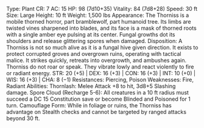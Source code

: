 Type: Plant
CR: 7
AC: 15
HP: 98 (7d10+35)
Vitality: 84 (7d8+28)
Speed: 30 ft
Size: Large
Height: 10 ft
Weight: 1,500 lbs
Appearance: The Thorniss is a mobile thorned horror, part bramblewolf, part humanoid tree. Its limbs are twisted vines sharpened into blades, and its face is a mask of thorned roots with a single amber eye pulsing at its center. Fungal growths dot its shoulders and release glittering spores when damaged.
Disposition: A Thorniss is not so much alive as it is a fungal hive given direction. It exists to protect corrupted groves and overgrown ruins, operating with tactical malice. It strikes quickly, retreats into overgrowth, and ambushes again. Thorniss do not roar or speak. They vibrate lowly and react violently to fire or radiant energy.
STR: 20 (+5) | DEX: 16 (+3) | CON: 16 (+3) | INT: 10 (+0) | WIS: 16 (+3) | CHA: 8 (−1)
Resistances: Piercing, Poison
Weaknesses: Fire, Radiant
Abilities:
Thornlash: Melee Attack +8 to hit, 3d8+5 Slashing damage.
Spore Cloud (Recharge 5-6): All creatures in a 10 ft radius must succeed a DC 15 Constitution save or become Blinded and Poisoned for 1 turn.
Camouflage Form: While in foliage or ruins, the Thorniss has advantage on Stealth checks and cannot be targeted by ranged attacks beyond 30 ft.
